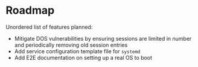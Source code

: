 # Roadmap

Unordered list of features planned:

- Mitigate DOS vulnerabilities by ensuring sessions are limited in number and periodically removing old session entries
- Add service configuration template file for `systemd`
- Add E2E documentation on setting up a real OS to boot

